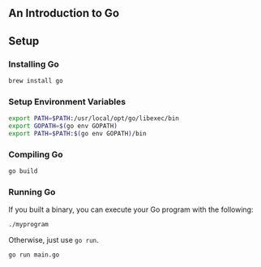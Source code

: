 ## An Introduction to Go

## Setup

### Installing Go

```sh
brew install go
```

### Setup Environment Variables

```sh
export PATH=$PATH:/usr/local/opt/go/libexec/bin
export GOPATH=$(go env GOPATH)
export PATH=$PATH:$(go env GOPATH)/bin
```

### Compiling Go

```sh
go build
```

### Running Go

If you built a binary, you can execute your Go program with the following:

```sh
./myprogram
```

Otherwise, just use `go run`.

```sh
go run main.go
```
